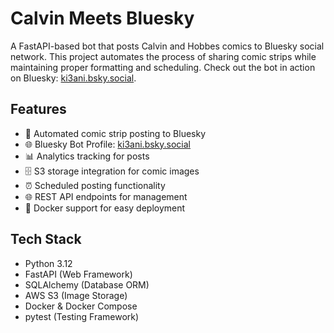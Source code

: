 # Calvin Meets Bluesky

A FastAPI-based bot that posts Calvin and Hobbes comics to Bluesky social network. This project automates the process of sharing comic strips while maintaining proper formatting and scheduling.  Check out the bot in action on Bluesky: [ki3ani.bsky.social](https://bsky.app/profile/ki3ani.bsky.social).

## Features

- 🎨 Automated comic strip posting to Bluesky
- 🌐  Bluesky Bot Profile: [ki3ani.bsky.social](https://bsky.app/profile/ki3ani.bsky.social)
- 📊 Analytics tracking for posts
- 🗄️ S3 storage integration for comic images
- ⏰ Scheduled posting functionality
- 🌐 REST API endpoints for management
- 🐳 Docker support for easy deployment

## Tech Stack

- Python 3.12
- FastAPI (Web Framework)
- SQLAlchemy (Database ORM)
- AWS S3 (Image Storage)
- Docker & Docker Compose
- pytest (Testing Framework)
